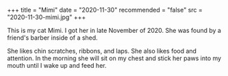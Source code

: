 +++
title = "Mimi"
date = "2020-11-30"
recommended = "false"
src = "2020-11-30-mimi.jpg"
+++

This is my cat Mimi. I got her in late November of 2020. She was found by a friend's barber inside of a shed.

She likes chin scratches, ribbons, and laps. She also likes food and attention. In the morning she will sit on my chest and stick her paws into my mouth until I wake up and feed her.
